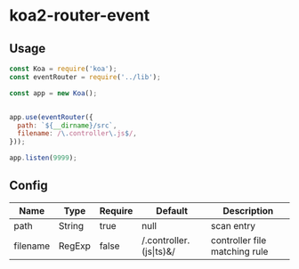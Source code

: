 # koa2-router-event

## Usage

```javascript
const Koa = require('koa');
const eventRouter = require('../lib');

const app = new Koa();


app.use(eventRouter({
  path: `${__dirname}/src`,
  filename: /\.controller\.js$/,
}));

app.listen(9999);

```

## Config

|Name | Type |  Require  | Default | Description|
|---- | ---- |  ----     |  ----   |  ----      |
|path | String| true | null |scan entry|
| filename|  RegExp|false| /\.controller\.(js&#124;ts)&/|controller file matching rule|
